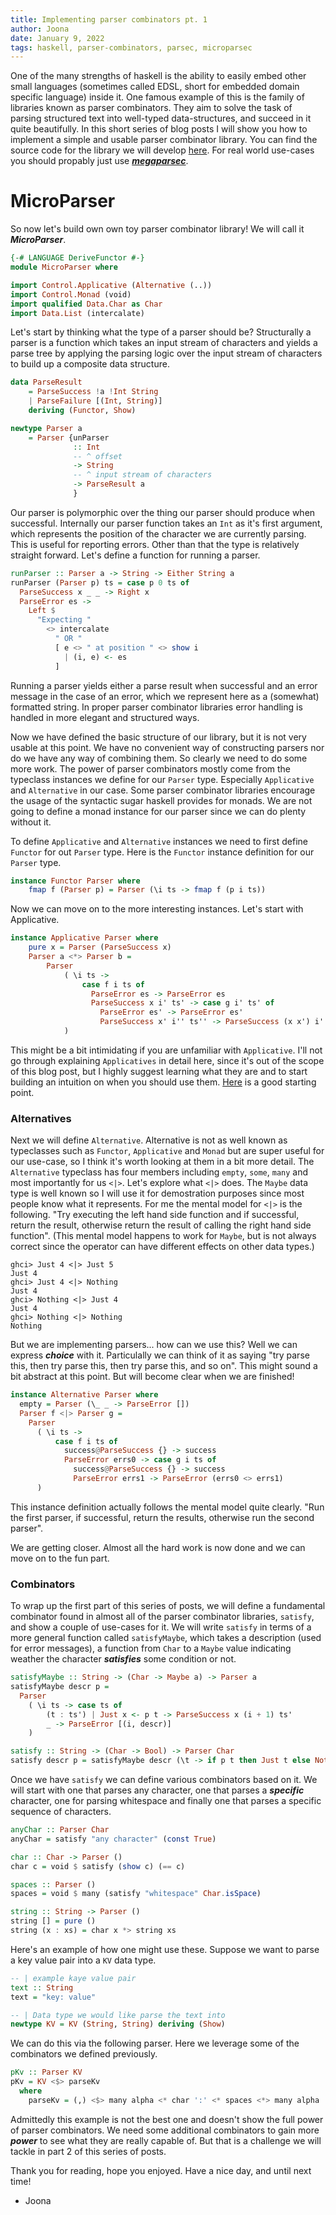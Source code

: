 ```yaml
---
title: Implementing parser combinators pt. 1
author: Joona
date: January 9, 2022
tags: haskell, parser-combinators, parsec, microparsec
---
```


One of the many strengths of haskell is the ability to easily embed other small languages (sometimes called EDSL, short for embedded domain specific language) inside it. One famous example of this is the family of libraries known as parser combinators. They aim to solve the task of parsing structured text into well-typed data-structures, and succeed in it quite beautifully. In this short series of blog posts I will show you how to implement a simple and usable parser combinator library. You can find the source code for the library we will develop [here](https://github.com/japiirainen/microparser). For real world use-cases you should propably just use [***megaparsec***](https://hackage.haskell.org/package/megaparsec).

# MicroParser

So now let's build own own toy parser combinator library! We will call it ***MicroParser***.

```haskell
{-# LANGUAGE DeriveFunctor #-}
module MicroParser where

import Control.Applicative (Alternative (..))
import Control.Monad (void)
import qualified Data.Char as Char
import Data.List (intercalate)
```

Let's start by thinking what the type of a parser should be? Structurally a parser is a function which takes an input stream of characters and yields a parse tree by applying the parsing logic over the input stream of characters to build up a composite data structure.

```haskell
data ParseResult
    = ParseSuccess !a !Int String
    | ParseFailure [(Int, String)]
    deriving (Functor, Show)

newtype Parser a 
    = Parser {unParser 
              :: Int
              -- ^ offset
              -> String
              -- ^ input stream of characters
              -> ParseResult a
              }
```

Our parser is polymorphic over the thing our parser should produce when successful. Internally our parser function takes an `Int` as it's first argument, which represents the position of the character we are currently parsing. This is useful for reporting errors. Other than that the type is relatively straight forward. Let's define a function for running a parser. 

```haskell
runParser :: Parser a -> String -> Either String a
runParser (Parser p) ts = case p 0 ts of
  ParseSuccess x _ _ -> Right x
  ParseError es ->
    Left $
      "Expecting "
        <> intercalate
          " OR "
          [ e <> " at position " <> show i
            | (i, e) <- es
          ]
```

Running a parser yields either a parse result when successful and an error message in the case of an error, which we represent here as a (somewhat) formatted string. In proper parser combinator libraries error handling is handled in more elegant and structured ways.

Now we have defined the basic structure of our library, but it is not very usable at this point. We have no convenient way of constructing parsers nor do we have any way of combining them. So clearly we need to do some more work. The power of parser combinators mostly come from the typeclass instances we define for our `Parser` type. Especially `Applicative` and `Alternative` in our case. Some parser combinator libraries encourage the usage of the syntactic sugar haskell provides for monads. We are not going to define a monad instance for our parser since we can do plenty without it.

To define `Applicative` and `Alternative` instances we need to first define `Functor` for out `Parser` type. Here is the `Functor` instance definition for our `Parser` type.

```haskell
instance Functor Parser where
    fmap f (Parser p) = Parser (\i ts -> fmap f (p i ts))
```

Now we can move on to the more interesting instances. Let's start with Applicative.

```haskell
instance Applicative Parser where
    pure x = Parser (ParseSuccess x)
    Parser a <*> Parser b =
        Parser
            ( \i ts ->
                case f i ts of
                  ParseError es -> ParseError es
                  ParseSuccess x i' ts' -> case g i' ts' of
                    ParseError es' -> ParseError es'
                    ParseSuccess x' i'' ts'' -> ParseSuccess (x x') i'' ts''
            )
```

This might be a bit intimidating if you are unfamiliar with `Applicative`. I'll not go through explaining `Applicatives` in detail here, since it's out of the scope of this blog post, but I highly suggest learning what they are and to start building an intuition on when you should use them. [Here](https://wiki.haskell.org/Typeclassopedia#Applicative) is a good starting point.

### Alternatives

Next we will define `Alternative`. Alternative is not as well known as typeclasses such as `Functor`, `Applicative` and `Monad` but are super useful for our use-case, so I think it's worth looking at them in a bit more detail.
The `Alternative` typeclass has four members including `empty`, `some`, `many` and most importantly for us `<|>`. Let's explore what `<|>` does. The `Maybe` data type is well known so I will use it for demostration purposes since most people know what it represents. For me the mental model for `<|>` is the following. "Try executing the left hand side function and if successful, return the result, otherwise return the result of calling the right hand side function". (This mental model happens to work for `Maybe`, but is not always correct since the operator can have different effects on other data types.)

```shell
ghci> Just 4 <|> Just 5
Just 4
ghci> Just 4 <|> Nothing
Just 4
ghci> Nothing <|> Just 4
Just 4
ghci> Nothing <|> Nothing
Nothing
```

But we are implementing parsers... how can we use this? Well we can express ***choice*** with it. Particulally we can think of it as saying "try parse this, then try parse this, then try parse this, and so on". This might sound a bit abstract at this point. But will become clear when we are finished!

```haskell
instance Alternative Parser where
  empty = Parser (\_ _ -> ParseError [])
  Parser f <|> Parser g =
    Parser
      ( \i ts ->
          case f i ts of
            success@ParseSuccess {} -> success
            ParseError errs0 -> case g i ts of
              success@ParseSuccess {} -> success
              ParseError errs1 -> ParseError (errs0 <> errs1)
      )
```

This instance definition actually follows the mental model quite clearly. "Run the first parser, if successful, return the results, otherwise run the second parser".

We are getting closer. Almost all the hard work is now done and we can move on to the fun part.

### Combinators

To wrap up the first part of this series of posts, we will define a fundamental combinator found in almost all of the parser combinator libraries, `satisfy`, and show a couple of use-cases for it. We will write `satisfy` in terms of a more general function called `satisfyMaybe`, which takes a description (used for error messages), a function from `Char` to a `Maybe` value indicating weather the character ***satisfies*** some condition or not.

```haskell
satisfyMaybe :: String -> (Char -> Maybe a) -> Parser a
satisfyMaybe descr p =
  Parser
    ( \i ts -> case ts of
        (t : ts') | Just x <- p t -> ParseSuccess x (i + 1) ts'
        _ -> ParseError [(i, descr)]
    )

satisfy :: String -> (Char -> Bool) -> Parser Char
satisfy descr p = satisfyMaybe descr (\t -> if p t then Just t else Nothing)
```

Once we have `satisfy` we can define various combinators based on it. We will start with one that parses any character, one that parses a ***specific*** character, one for parsing whitespace and finally one that parses a specific sequence of characters.

```haskell
anyChar :: Parser Char
anyChar = satisfy "any character" (const True)

char :: Char -> Parser ()
char c = void $ satisfy (show c) (== c)

spaces :: Parser ()
spaces = void $ many (satisfy "whitespace" Char.isSpace)

string :: String -> Parser ()
string [] = pure ()
string (x : xs) = char x *> string xs
```

Here's an example of how one might use these. Suppose we want to parse a key value pair into a `KV` data type.

```haskell
-- | example kaye value pair
text :: String
text = "key: value"

-- | Data type we would like parse the text into
newtype KV = KV (String, String) deriving (Show)
```

We can do this via the following parser. Here we leverage some of the combinators we defined previously. 

```haskell
pKv :: Parser KV
pKv = KV <$> parseKv
  where
    parseKv = (,) <$> many alpha <* char ':' <* spaces <*> many alpha
```

Admittedly this example is not the best one and doesn't show the full power of parser combinators. We need some additional combinators to gain more ***power*** to see what they are really capable of. But that is a challenge we will tackle in part 2 of this series of posts.

Thank you for reading, hope you enjoyed. Have a nice day, and until next time!
- Joona
